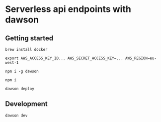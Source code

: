 # Serverless api endpoints with dawson

## Getting started

```
brew install docker
```

```
export AWS_ACCESS_KEY_ID... AWS_SECRET_ACCESS_KEY=... AWS_REGION=eu-west-1
```

```
npm i -g dawson
```

```
npm i
```

```
dawson deploy
```

## Development

```
dawson dev
```

